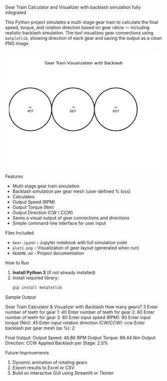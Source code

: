 Gear Train Calculator and Visualizer with backlash simulation fully integrated

This Python project simulates a multi-stage gear train to calculate the final speed, torque, and rotation direction based on gear ratios — including realistic backlash simulation.
The tool visualizes gear connections using `matplotlib`, showing direction of each gear and saving the output as a clean PNG image.

![Gear Train Plot](plot1.png)


Features

- Multi-stage gear train simulation
- Backlash simulation per gear mesh (user-defined % loss)
- Calculates:
- Output Speed (RPM)
- Output Torque (Nm)
- Output Direction (CW / CCW)
- Saves a visual output of gear connections and directions
- Simple command-line interface for user input

Files Included

- `Gear.ipynb` – Jupyter notebook with full simulation code
- `plot1.png` – Visualization of gear layout (generated when run)
- `README.md` – Project documentation
  
How to Run

1. **Install Python 3** (if not already installed)
2. Install required library:
   ```bash
   pip install matplotlib

Sample Output

Gear Train Calculator & Visualizer with Backlash 
How many gears?  3
Enter number of teeth for gear 1:  40
Enter number of teeth for gear 2:  60
Enter number of teeth for gear 3:  80
Enter input speed (RPM):  90
Enter input torque (Nm):  45
Enter input rotation direction (CW/CCW):  ccw
Enter backlash per gear mesh (as %):  2

Final Output:
Output Speed: 46.86 RPM
Output Torque: 86.44 Nm
Output Direction: CCW
Applied Backlash per Stage: 2.0%

Future Improvements
1. Dynamic animation of rotating gears
2. Export results to Excel or CSV
3. Build an interactive GUI using Streamlit or Tkinter
